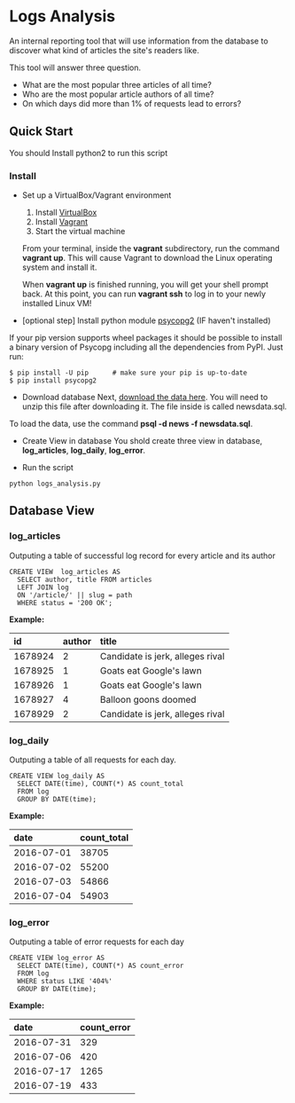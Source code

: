 # Logs Analysis

An internal reporting tool that will use information from the database to discover what kind of articles the site's readers like.

This tool will answer three question.

* What are the most popular three articles of all time?
* Who are the most popular article authors of all time?
* On which days did more than 1% of requests lead to errors?

## Quick Start

You should Install python2 to run this script

### Install

* Set up a VirtualBox/Vagrant environment
  1. Install [VirtualBox](https://www.virtualbox.org/wiki/Downloads)
  2. Install [Vagrant](https://www.vagrantup.com/downloads.html)
  3. Start the virtual machine

    From your terminal, inside the **vagrant** subdirectory, run the command **vagrant up**. This will cause Vagrant to download the Linux operating system and install it.

    When **vagrant up** is finished running, you will get your shell prompt back. At this point, you can run **vagrant ssh** to log in to your newly installed Linux VM!

* [optional step] Install python module [psycopg2](https://pypi.python.org/pypi/psycopg2) (IF haven't installed)

If your pip version supports wheel packages it should be possible to install a binary version of Psycopg including all the dependencies from PyPI. Just run:
```
$ pip install -U pip      # make sure your pip is up-to-date
$ pip install psycopg2
```

* Download database
Next, [download the data here](https://d17h27t6h515a5.cloudfront.net/topher/2016/August/57b5f748_newsdata/newsdata.zip). You will need to unzip this file after downloading it. The file inside is called newsdata.sql.

To load the data, use the command **psql -d news -f newsdata.sql**.

* Create View in database
You shold create three view in database, **log_articles**, **log_daily**, **log_error**.


* Run the script

```
python logs_analysis.py
```

## Database View

### log_articles
Outputing a table of successful log record for every article and its author

```
CREATE VIEW  log_articles AS
  SELECT author, title FROM articles
  LEFT JOIN log
  ON '/article/' || slug = path
  WHERE status = '200 OK';
```

**Example:**

| id      | author |               title             |
| :------ | :----- | :------------------------------ |
| 1678924 |      2 | Candidate is jerk, alleges rival|
| 1678925 |      1 | Goats eat Google's lawn         |
| 1678926 |      1 | Goats eat Google's lawn         |
| 1678927 |      4 | Balloon goons doomed            |
| 1678929 |      2 | Candidate is jerk, alleges rival|

### log_daily
Outputing a table of all requests for each day.
```
CREATE VIEW log_daily AS
  SELECT DATE(time), COUNT(*) AS count_total
  FROM log
  GROUP BY DATE(time);
```
**Example:**

| date       | count_total |
| :--------- | :---------- |
| 2016-07-01 |       38705 |
| 2016-07-02 |       55200 |
| 2016-07-03 |       54866 |
| 2016-07-04 |       54903 |

### log_error
Outputing a table of error requests for each day

```
CREATE VIEW log_error AS
  SELECT DATE(time), COUNT(*) AS count_error
  FROM log
  WHERE status LIKE '404%'
  GROUP BY DATE(time);
```
**Example:**

| date       | count_error |
| :--------- | :---------- |
| 2016-07-31 |         329 |
| 2016-07-06 |         420 |
| 2016-07-17 |        1265 |
| 2016-07-19 |         433 |
